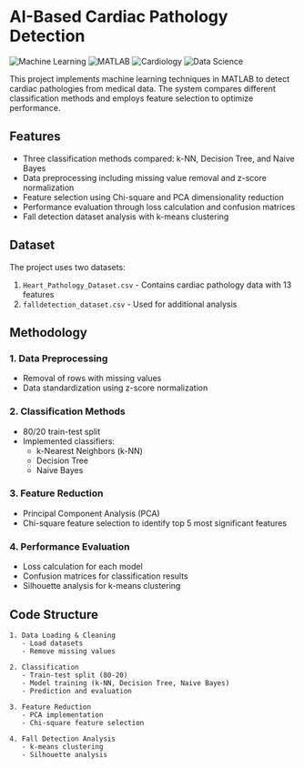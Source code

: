 # AI-Based Cardiac Pathology Detection

![Machine Learning](https://img.shields.io/badge/-Machine%20Learning-blue)
![MATLAB](https://img.shields.io/badge/-MATLAB-orange)
![Cardiology](https://img.shields.io/badge/-Cardiology-red)
![Data Science](https://img.shields.io/badge/-Data%20Science-purple)

This project implements machine learning techniques in MATLAB to detect cardiac pathologies from medical data. The system compares different classification methods and employs feature selection to optimize performance.

## Features

- Three classification methods compared: k-NN, Decision Tree, and Naive Bayes
- Data preprocessing including missing value removal and z-score normalization
- Feature selection using Chi-square and PCA dimensionality reduction
- Performance evaluation through loss calculation and confusion matrices
- Fall detection dataset analysis with k-means clustering

## Dataset

The project uses two datasets:
1. `Heart_Pathology_Dataset.csv` - Contains cardiac pathology data with 13 features
2. `falldetection_dataset.csv` - Used for additional analysis

## Methodology

### 1. Data Preprocessing
- Removal of rows with missing values
- Data standardization using z-score normalization

### 2. Classification Methods
- 80/20 train-test split
- Implemented classifiers:
  - k-Nearest Neighbors (k-NN)
  - Decision Tree
  - Naive Bayes

### 3. Feature Reduction
- Principal Component Analysis (PCA)
- Chi-square feature selection to identify top 5 most significant features

### 4. Performance Evaluation
- Loss calculation for each model
- Confusion matrices for classification results
- Silhouette analysis for k-means clustering

## Code Structure

```plaintext
1. Data Loading & Cleaning
   - Load datasets
   - Remove missing values

2. Classification
   - Train-test split (80-20)
   - Model training (k-NN, Decision Tree, Naive Bayes)
   - Prediction and evaluation

3. Feature Reduction
   - PCA implementation
   - Chi-square feature selection

4. Fall Detection Analysis
   - k-means clustering
   - Silhouette analysis
